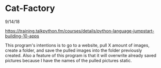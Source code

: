 # Cat-Factory
9/14/18

https://training.talkpython.fm/courses/details/python-language-jumpstart-building-10-apps

This program's intentions is to go to a website, pull X amount of images, create a folder,
    and save the pulled images into the folder previously created. Also a feature of this
    program is that it will overwrite already saved pictures because I have the names of
    the pulled pictures static.
